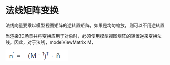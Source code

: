 # 法线矩阵变换

法线向量要乘以模型视图矩阵的逆转置矩阵，如果是均匀缩放，则可以不用逆转置

当渲染3D场景并将变换应用于对象时，必须使用模型视图矩阵的转置逆来变换法线。因此，对于法线，modelViewMatrix M，

![](../.gitbook/assets/image%20%28203%29.png)

